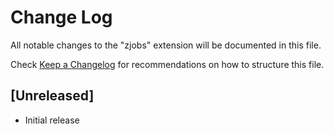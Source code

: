 # Change Log

All notable changes to the "zjobs" extension will be documented in this file.

Check [Keep a Changelog](http://keepachangelog.com/) for recommendations on how to structure this file.

## [Unreleased]

- Initial release